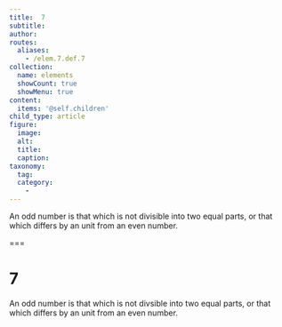 ```yaml
---
title:  7
subtitle: 
author:
routes:
  aliases:
    - /elem.7.def.7
collection:
  name: elements
  showCount: true
  showMenu: true
content:
  items: '@self.children'
child_type: article
figure:
  image:
  alt:
  title:
  caption:
taxonomy:
  tag:
  category:
    - 
---
```


<p> An <hi rend="bold">odd number</hi> is that which is not divisible into two equal parts, or that which differs by an unit from an even number.</p>

===

<h1>7</h1>
<p> An <span class="bold">odd number</span> is that which is not divsible into two equal parts, or that which differs by an unit from an even number.</p>
